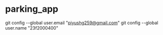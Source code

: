 # parking_app

git config --global user.email "piyushg259@gmail.com"
git config --global user.name "23f2000400"